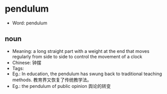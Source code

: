 # pendulum

- Word: pendulum

## noun

- Meaning: a long straight part with a weight at the end that moves regularly from side to side to control the movement of a clock
- Chinese: 钟摆
- Tags: 
- Eg.: In education, the pendulum has swung back to traditional teaching methods. 教育界又恢复了传统教学法。
- Eg.: the pendulum of public opinion 舆论的转变

